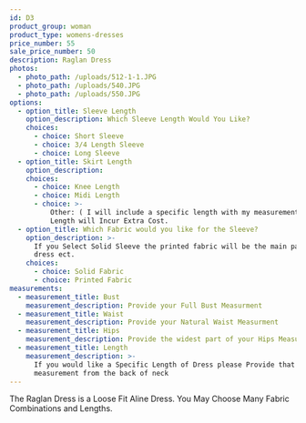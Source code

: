 ```yaml
---
id: D3
product_group: woman
product_type: womens-dresses
price_number: 55
sale_price_number: 50
description: Raglan Dress
photos:
  - photo_path: /uploads/512-1-1.JPG
  - photo_path: /uploads/540.JPG
  - photo_path: /uploads/550.JPG
options:
  - option_title: Sleeve Length
    option_description: Which Sleeve Length Would You Like?
    choices:
      - choice: Short Sleeve
      - choice: 3/4 Length Sleeve
      - choice: Long Sleeve
  - option_title: Skirt Length
    option_description:
    choices:
      - choice: Knee Length
      - choice: Midi Length
      - choice: >-
          Other: ( I will include a specific length with my measurements) Maxi
          Length will Incur Extra Cost.
  - option_title: Which Fabric would you like for the Sleeve?
    option_description: >-
      If you Select Solid Sleeve the printed fabric will be the main part of the
      dress ect.
    choices:
      - choice: Solid Fabric
      - choice: Printed Fabric
measurements:
  - measurement_title: Bust
    measurement_description: Provide your Full Bust Measurment
  - measurement_title: Waist
    measurement_description: Provide your Natural Waist Measurment
  - measurement_title: Hips
    measurement_description: Provide the widest part of your Hips Measurment
  - measurement_title: Length
    measurement_description: >-
      If you would like a Specific Length of Dress please Provide that
      measurement from the back of neck
---
```



The Raglan Dress is a Loose Fit Aline Dress. You May Choose Many Fabric Combinations and Lengths.